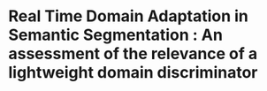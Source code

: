 # Real Time Domain Adaptation in Semantic Segmentation : An assessment of the relevance of a lightweight domain discriminator
